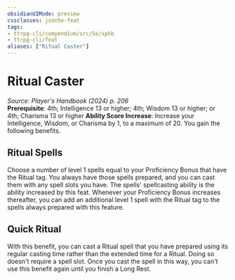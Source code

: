 ```yaml
---
obsidianUIMode: preview
cssclasses: json5e-feat
tags:
- ttrpg-cli/compendium/src/5e/xphb
- ttrpg-cli/feat
aliases: ["Ritual Caster"]
---
```

# Ritual Caster
*Source: Player's Handbook (2024) p. 206*  
**Prerequisite**: 4th; Intelligence 13 or higher; 4th; Wisdom 13 or higher; or 4th; Charisma 13 or higher
**Ability Score Increase**: Increase your Intelligence, Wisdom, or Charisma by 1, to a maximum of 20.
You gain the following benefits.

## Ritual Spells

Choose a number of level 1 spells equal to your Proficiency Bonus that have the Ritual tag. You always have those spells prepared, and you can cast them with any spell slots you have. The spells' spellcasting ability is the ability increased by this feat. Whenever your Proficiency Bonus increases thereafter, you can add an additional level 1 spell with the Ritual tag to the spells always prepared with this feature.

## Quick Ritual

With this benefit, you can cast a Ritual spell that you have prepared using its regular casting time rather than the extended time for a Ritual. Doing so doesn't require a spell slot. Once you cast the spell in this way, you can't use this benefit again until you finish a Long Rest.